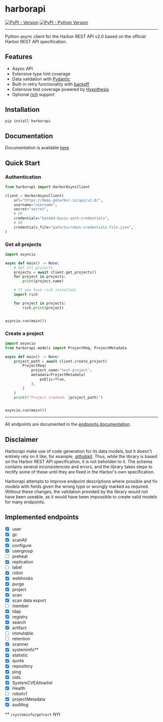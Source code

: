 # harborapi

[![PyPI - Version](https://img.shields.io/pypi/v/harborapi.svg)](https://pypi.org/project/harborapi)
[![PyPI - Python Version](https://img.shields.io/pypi/pyversions/harborapi.svg)](https://pypi.org/project/harborapi)

-----


Python async client for the Harbor REST API v2.0 based on the official Harbor REST API specification.

## Features

- Async API
- Extensive type hint coverage
- Data validation with [Pydantic](https://github.com/pydantic/pydantic)
- Built-in retry functionality with [backoff](https://github.com/litl/backoff)
- Extensive test coverage powered by [Hypothesis](https://github.com/HypothesisWorks/hypothesis)
- Optional [rich](https://github.com/Textualize/rich/) support

## Installation

```bash
pip install harborapi
```


## Documentation

Documentation is available [here](https://pederhan.github.io/harborapi/)

## Quick Start


### Authentication


```python
from harborapi import HarborAsyncClient

client = HarborAsyncClient(
    url="https://demo.goharbor.io/api/v2.0/",
    username="username",
    secret="secret",
    # OR
    credentials="base64-basic-auth-credentials",
    # OR
    credentials_file="path/to/robot-credentials-file.json",
)
```

### Get all projects

```python
import asyncio

async def main() -> None:
    # Get all projects
    projects = await client.get_projects()
    for project in projects:
        print(project.name)

    # If you have rich installed:
    import rich

    for project in projects:
        rich.print(project)


asyncio.run(main())
```


### Create a project

```python
import asyncio
from harborapi.models import ProjectReq, ProjectMetadata

async def main() -> None:
    project_path = await client.create_project(
        ProjectReq(
            project_name="test-project",
            metadata=ProjectMetadata(
                public=True,
            ),
        )
    )
    print(f"Project created: {project_path}")


asyncio.run(main())
```

----

All endpoints are documented in the [endpoints documentation](https://pederhan.github.io/harborapi/endpoints/).



## Disclaimer

Harborapi make use of code generation for its data models, but it doesn't entirely rely on it like, for example, [githubkit](https://github.com/yanyongyu/githubkit). Thus, while the library is based on the Harbor REST API specification, it is not beholden to it. The schema contains several inconsistencies and errors, and the library takes steps to rectify some of these until they are fixed in the Harbor's own specification.

Harborapi attempts to improve endpoint descriptions where possible and fix models with fields given the wrong type or wrongly marked as required. Without these changes, the validation provided by the library would not have been useable, as it would have been impossible to create valid models for many endpoints.


## Implemented endpoints

<!-- - [ ] Products
- [ ] Chart Repository
- [ ] Label -->
- [x] user
- [x] gc
- [x] scanAll
- [x] configure
- [x] usergroup
- [ ] preheat
- [x] replication
- [ ] label
- [x] robot
- [x] webhooks
- [x] purge
- [x] project
- [x] scan
- [x] scan data export
- [ ] member
- [x] ldap
- [x] registry
- [x] search
- [x] artifact
- [ ] immutable
- [ ] retention
- [x] scanner
- [x] systeminfo**
- [x] statistic
- [x] quota
- [x] repository
- [x] ping
- [x] oidc
- [x] SystemCVEAllowlist
- [x] Health
- [ ] robotv1
- [x] projectMetadata
- [x] auditlog

\*\* `/systeminfo/getcert` NYI
